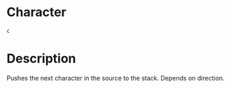# Character
`c`

# Description
Pushes the next character in the source to the stack. Depends on direction.
